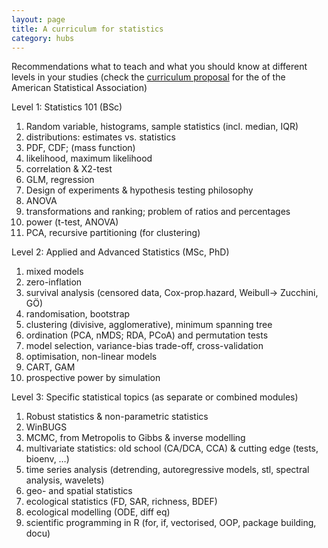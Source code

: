 ```yaml
---
layout: page
title: A curriculum for statistics
category: hubs
---
```


Recommendations what to teach and what you should know at different levels in your studies (check the [curriculum proposal](http://www.amstat.org/education/pdfs/guidelines2014-11-15.pdf) for the  of the American Statistical Association)

Level 1: Statistics 101 (BSc)

1. Random variable, histograms, sample statistics (incl. median, IQR)
2. distributions: estimates vs. statistics
3. PDF, CDF; (mass function)
4. likelihood, maximum likelihood
5. correlation & X2-test 
6. GLM, regression
7. Design of experiments & hypothesis testing philosophy
8. ANOVA
9. transformations and ranking; problem of ratios and percentages
10. power (t-test, ANOVA)
11. PCA, recursive partitioning (for clustering)


Level 2: Applied and Advanced Statistics (MSc, PhD)

1. mixed models
2. zero-inflation
3. survival analysis (censored data, Cox-prop.hazard, Weibull-> Zucchini, GÖ)
4. randomisation, bootstrap
5. clustering (divisive, agglomerative), minimum spanning tree
6. ordination (PCA, nMDS; RDA, PCoA) and permutation tests
7. model selection, variance-bias trade-off, cross-validation
8. optimisation, non-linear models
9. CART, GAM
10. prospective power by simulation


Level 3: Specific statistical topics (as separate or combined modules)

1. Robust statistics & non-parametric statistics
2. WinBUGS
3. MCMC, from Metropolis to Gibbs & inverse modelling
4. multivariate statistics: old school (CA/DCA, CCA) & cutting edge (tests, bioenv, …)
5. time series analysis (detrending, autoregressive models, stl, spectral analysis, wavelets)
6. geo- and spatial statistics
7. ecological statistics (FD, SAR, richness, BDEF)
8. ecological modelling (ODE, diff eq)
9. scientific programming in R (for, if, vectorised, OOP, package building, docu)



